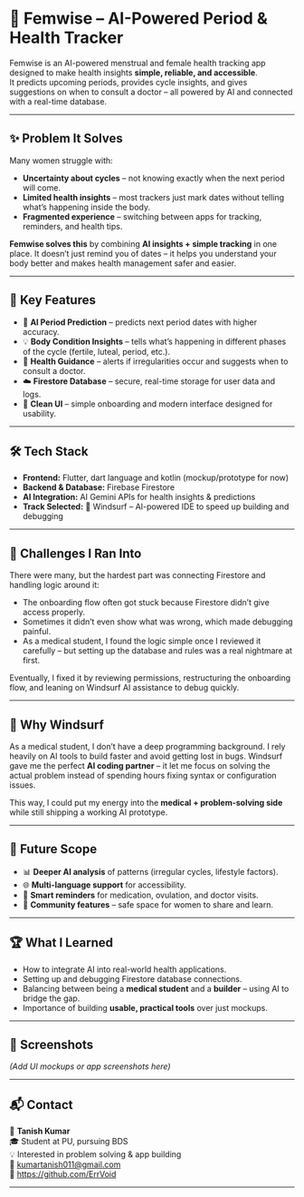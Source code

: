 
# 🌸 Femwise – AI-Powered Period & Health Tracker  

Femwise is an AI-powered menstrual and female health tracking app designed to make health insights **simple, reliable, and accessible**.  
It predicts upcoming periods, provides cycle insights, and gives suggestions on when to consult a doctor – all powered by AI and connected with a real-time database.  

---

## ✨ Problem It Solves  

Many women struggle with:  
- **Uncertainty about cycles** – not knowing exactly when the next period will come.  
- **Limited health insights** – most trackers just mark dates without telling what’s happening inside the body.  
- **Fragmented experience** – switching between apps for tracking, reminders, and health tips.  

**Femwise solves this** by combining **AI insights + simple tracking** in one place. It doesn’t just remind you of dates – it helps you understand your body better and makes health management safer and easier.  

---

## 🔑 Key Features  

- 📅 **AI Period Prediction** – predicts next period dates with higher accuracy.  
- 💡 **Body Condition Insights** – tells what’s happening in different phases of the cycle (fertile, luteal, period, etc.).  
- 🏥 **Health Guidance** – alerts if irregularities occur and suggests when to consult a doctor.  
- ☁️ **Firestore Database** – secure, real-time storage for user data and logs.  
- 🎨 **Clean UI** – simple onboarding and modern interface designed for usability.  

---

## 🛠️ Tech Stack  

- **Frontend:** Flutter, dart language and kotlin (mockup/prototype for now)  
- **Backend & Database:** Firebase Firestore  
- **AI Integration:** AI Gemini APIs for health insights & predictions  
- **Track Selected:** 🚀 Windsurf – AI-powered IDE to speed up building and debugging  

---

## 🧩 Challenges I Ran Into  

There were many, but the hardest part was connecting Firestore and handling logic around it:  
- The onboarding flow often got stuck because Firestore didn’t give access properly.  
- Sometimes it didn’t even show what was wrong, which made debugging painful.  
- As a medical student, I found the logic simple once I reviewed it carefully – but setting up the database and rules was a real nightmare at first.  

Eventually, I fixed it by reviewing permissions, restructuring the onboarding flow, and leaning on Windsurf AI assistance to debug quickly.  

---

## 🚀 Why Windsurf

As a medical student, I don’t have a deep programming background. I rely heavily on AI tools to build faster and avoid getting lost in bugs. Windsurf gave me the perfect **AI coding partner** – it let me focus on solving the actual problem instead of spending hours fixing syntax or configuration issues.  

This way, I could put my energy into the **medical + problem-solving side** while still shipping a working AI prototype.  

---

## 📌 Future Scope  

- 📊 **Deeper AI analysis** of patterns (irregular cycles, lifestyle factors).  
- 🌐 **Multi-language support** for accessibility.  
- 🔔 **Smart reminders** for medication, ovulation, and doctor visits.  
- 🤝 **Community features** – safe space for women to share and learn.  

---

## 🏆 What I Learned  

- How to integrate AI into real-world health applications.  
- Setting up and debugging Firestore database connections.  
- Balancing between being a **medical student** and a **builder** – using AI to bridge the gap.  
- Importance of building **usable, practical tools** over just mockups.  

---

## 📸 Screenshots  

*(Add UI mockups or app screenshots here)*  

---

## 📬 Contact  

👤 **Tanish Kumar**  
🎓 Student at PU, pursuing BDS  
💡 Interested in problem solving & app building  
📧 kumartanish011@gmail.com  
🔗 https://github.com/ErrVoid

---


